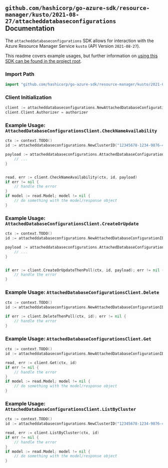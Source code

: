 
## `github.com/hashicorp/go-azure-sdk/resource-manager/kusto/2021-08-27/attacheddatabaseconfigurations` Documentation

The `attacheddatabaseconfigurations` SDK allows for interaction with the Azure Resource Manager Service `kusto` (API Version `2021-08-27`).

This readme covers example usages, but further information on [using this SDK can be found in the project root](https://github.com/hashicorp/go-azure-sdk/tree/main/docs).

### Import Path

```go
import "github.com/hashicorp/go-azure-sdk/resource-manager/kusto/2021-08-27/attacheddatabaseconfigurations"
```


### Client Initialization

```go
client := attacheddatabaseconfigurations.NewAttachedDatabaseConfigurationsClientWithBaseURI("https://management.azure.com")
client.Client.Authorizer = authorizer
```


### Example Usage: `AttachedDatabaseConfigurationsClient.CheckNameAvailability`

```go
ctx := context.TODO()
id := attacheddatabaseconfigurations.NewClusterID("12345678-1234-9876-4563-123456789012", "example-resource-group", "clusterValue")

payload := attacheddatabaseconfigurations.AttachedDatabaseConfigurationsCheckNameRequest{
	// ...
}


read, err := client.CheckNameAvailability(ctx, id, payload)
if err != nil {
	// handle the error
}
if model := read.Model; model != nil {
	// do something with the model/response object
}
```


### Example Usage: `AttachedDatabaseConfigurationsClient.CreateOrUpdate`

```go
ctx := context.TODO()
id := attacheddatabaseconfigurations.NewAttachedDatabaseConfigurationID("12345678-1234-9876-4563-123456789012", "example-resource-group", "clusterValue", "attachedDatabaseConfigurationValue")

payload := attacheddatabaseconfigurations.AttachedDatabaseConfiguration{
	// ...
}


if err := client.CreateOrUpdateThenPoll(ctx, id, payload); err != nil {
	// handle the error
}
```


### Example Usage: `AttachedDatabaseConfigurationsClient.Delete`

```go
ctx := context.TODO()
id := attacheddatabaseconfigurations.NewAttachedDatabaseConfigurationID("12345678-1234-9876-4563-123456789012", "example-resource-group", "clusterValue", "attachedDatabaseConfigurationValue")

if err := client.DeleteThenPoll(ctx, id); err != nil {
	// handle the error
}
```


### Example Usage: `AttachedDatabaseConfigurationsClient.Get`

```go
ctx := context.TODO()
id := attacheddatabaseconfigurations.NewAttachedDatabaseConfigurationID("12345678-1234-9876-4563-123456789012", "example-resource-group", "clusterValue", "attachedDatabaseConfigurationValue")

read, err := client.Get(ctx, id)
if err != nil {
	// handle the error
}
if model := read.Model; model != nil {
	// do something with the model/response object
}
```


### Example Usage: `AttachedDatabaseConfigurationsClient.ListByCluster`

```go
ctx := context.TODO()
id := attacheddatabaseconfigurations.NewClusterID("12345678-1234-9876-4563-123456789012", "example-resource-group", "clusterValue")

read, err := client.ListByCluster(ctx, id)
if err != nil {
	// handle the error
}
if model := read.Model; model != nil {
	// do something with the model/response object
}
```
